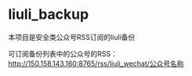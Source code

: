 # liuli_backup
本项目是安全类公众号RSS订阅的liuli备份

可订阅备份列表中的公众号的RSS：
http://150.158.143.160:8765/rss/liuli_wechat/公众号名称
